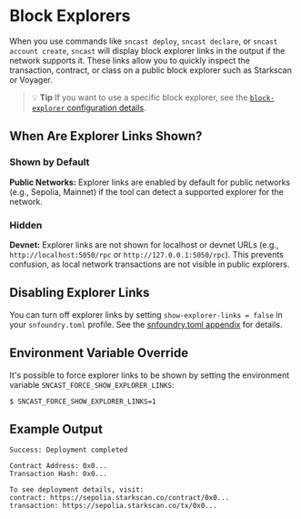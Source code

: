 # Block Explorers

When you use commands like `sncast deploy`, `sncast declare`, or `sncast account create`, `sncast` will display block explorer links in the output if the network supports it. These links allow you to quickly inspect the transaction, contract, or class on a public block explorer such as Starkscan or Voyager.

> 💡 **Tip**
> If you want to use a specific block explorer, see the [`block-explorer` configuration details](../appendix/snfoundry-toml.md#block-explorer).

## When Are Explorer Links Shown?

### Shown by Default

**Public Networks:** Explorer links are enabled by default for public networks (e.g., Sepolia, Mainnet) if the tool can detect a supported explorer for the network.

### Hidden

**Devnet:** Explorer links are not shown for localhost or devnet URLs (e.g., `http://localhost:5050/rpc` or `http://127.0.0.1:5050/rpc`). This prevents confusion, as local network transactions are not visible in public explorers.

## Disabling Explorer Links

You can turn off explorer links by setting `show-explorer-links = false` in your `snfoundry.toml` profile. See the [snfoundry.toml appendix](../appendix/snfoundry-toml.md#show-explorer-links) for details.

## Environment Variable Override

It's possible to force explorer links to be shown by setting the environment variable `SNCAST_FORCE_SHOW_EXPLORER_LINKS`:

```shell
$ SNCAST_FORCE_SHOW_EXPLORER_LINKS=1
```

## Example Output

```shell
Success: Deployment completed

Contract Address: 0x0...
Transaction Hash: 0x0...

To see deployment details, visit:
contract: https://sepolia.starkscan.co/contract/0x0...
transaction: https://sepolia.starkscan.co/tx/0x0...
```

